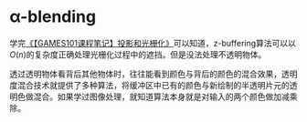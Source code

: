 # α-blending

学完[《【GAMES101课程笔记】投影和光栅化》](./投影和光栅化.md)可以知道，z-buffering算法可以以$O(n)$的复杂度正确处理光栅化过程中的遮挡。但是没法处理不透明物体。

透过透明物体看背后其他物体时，往往能看到颜色与背后的颜色的混合效果，透明度混合技术就提供了多种算法，将缓冲区中已有的颜色与新绘制的半透明片元的透明色做混合。如果学过图像处理，就知道算法本身就是对输入的两个颜色做加减乘除。